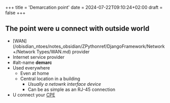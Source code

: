 +++
title = 'Demarcation point'
date = 2024-07-22T09:10:24+02:00
draft = false
+++


## The point were u connect with outside world 
- [WAN](/obisdian_ntoes/notes_obsidian/ZPythonref/DjangoFramework/Network+/Network Types/WAN.md) provider
- Internet service provider
- #alt-name  **demarc** 
- Used everywhere
	- Even at home 
	- Central location in a building 
		- *Usually a netowrk interface device*
		- Can be as simple as an RJ-45 connection
- U connect your [CPE](/obisdian_ntoes/notes_obsidian/ZPythonref/DjangoFramework/Network+/Phisicall/CPE.md)